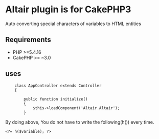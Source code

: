 # Altair plugin is  for CakePHP3
Auto converting special characters of variables to HTML entities

## Requirements ##

* PHP >=5.4.16
* CakePHP >= ~3.0

## uses

```
    class AppController extends Controller
    {

        public function initialize()
        {
            $this->loadComponent('Altair.Altair');
        }
```

By doing above,
You do not have to write the following(h()) every time.
```
<?= h($variable); ?>
```

